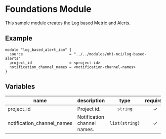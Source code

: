 # Foundations Module

This sample module creates the Log based Metric and Alerts.

## Example

```hcl
module "log_based_alert_iam" {
  source                     = "../../modules/nhi-nci/log-based-alerts"
  project_id                 = <project-id>
  notification_channel_names = <notification-channel-names>
}
```

<!-- BEGIN TFDOC -->
## Variables

| name | description | type | required | default |
|---|---|:---: |:---:|:---:|
| project_id | Project id. | `string` | ✓ |  |
| notification_channel_names | Notification channel names. | `list(string)` | ✓ |  |
<!-- END TFDOC -->